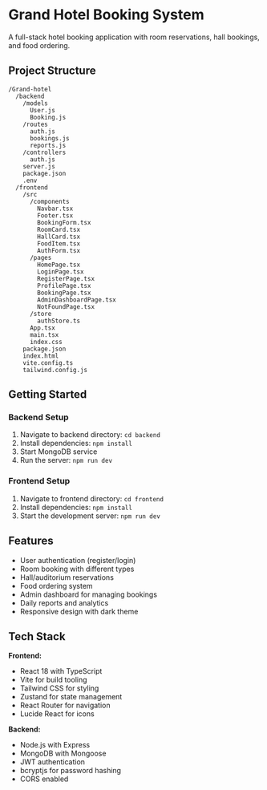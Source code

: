 # Grand Hotel Booking System

A full-stack hotel booking application with room reservations, hall bookings, and food ordering.

## Project Structure

```
/Grand-hotel
  /backend
    /models
      User.js
      Booking.js
    /routes
      auth.js
      bookings.js
      reports.js
    /controllers
      auth.js
    server.js
    package.json
    .env
  /frontend
    /src
      /components
        Navbar.tsx
        Footer.tsx
        BookingForm.tsx
        RoomCard.tsx
        HallCard.tsx
        FoodItem.tsx
        AuthForm.tsx
      /pages
        HomePage.tsx
        LoginPage.tsx
        RegisterPage.tsx
        ProfilePage.tsx
        BookingPage.tsx
        AdminDashboardPage.tsx
        NotFoundPage.tsx
      /store
        authStore.ts
      App.tsx
      main.tsx
      index.css
    package.json
    index.html
    vite.config.ts
    tailwind.config.js
```

## Getting Started

### Backend Setup
1. Navigate to backend directory: `cd backend`
2. Install dependencies: `npm install`
3. Start MongoDB service
4. Run the server: `npm run dev`

### Frontend Setup
1. Navigate to frontend directory: `cd frontend`
2. Install dependencies: `npm install`
3. Start the development server: `npm run dev`

## Features

- User authentication (register/login)
- Room booking with different types
- Hall/auditorium reservations
- Food ordering system
- Admin dashboard for managing bookings
- Daily reports and analytics
- Responsive design with dark theme

## Tech Stack

**Frontend:**
- React 18 with TypeScript
- Vite for build tooling
- Tailwind CSS for styling
- Zustand for state management
- React Router for navigation
- Lucide React for icons

**Backend:**
- Node.js with Express
- MongoDB with Mongoose
- JWT authentication
- bcryptjs for password hashing
- CORS enabled